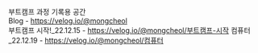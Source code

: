 부트캠프 과정 기록용 공간  
Blog - https://velog.io/@mongcheol  
부트캠프 시작!_22.12.15 - https://velog.io/@mongcheol/부트캠프-시작
컴퓨터_22.12.19 - https://velog.io/@mongcheol/컴퓨터
